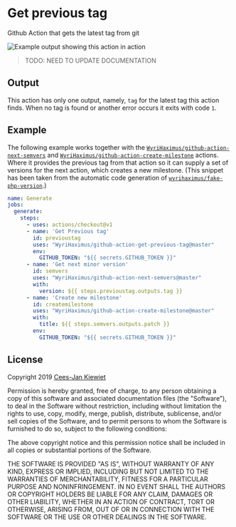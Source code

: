 # Get previous tag

Github Action that gets the latest tag from git

![Example output showing this action in action](images/output.png)

> TODO: NEED TO UPDATE DOCUMENTATION

## Output

This action has only one output, namely, `tag` for the latest tag this action finds. When no tag is found or another 
error occurs it exits with code `1`.

## Example

The following example works together with the [`WyriHaximus/github-action-next-semvers`](https://github.com/marketplace/actions/next-semvers) 
and [`WyriHaximus/github-action-create-milestone`](https://github.com/marketplace/actions/create-milestone) actions. 
Where it provides the previous tag from that action so it can supply a set of versions for the next action, which 
creates a new milestone. (This snippet has been taken from the automatic code generation of [`wyrihaximus/fake-php-version`](https://github.com/wyrihaximus/php-fake-php-version/).)

```yaml
name: Generate
jobs:
  generate:
    steps:
      - uses: actions/checkout@v1
      - name: 'Get Previous tag'
        id: previoustag
        uses: "WyriHaximus/github-action-get-previous-tag@master"
        env:
          GITHUB_TOKEN: "${{ secrets.GITHUB_TOKEN }}"
      - name: 'Get next minor version'
        id: semvers
        uses: "WyriHaximus/github-action-next-semvers@master"
        with:
          version: ${{ steps.previoustag.outputs.tag }}
      - name: 'Create new milestone'
        id: createmilestone
        uses: "WyriHaximus/github-action-create-milestone@master"
        with:
          title: ${{ steps.semvers.outputs.patch }}
        env:
          GITHUB_TOKEN: "${{ secrets.GITHUB_TOKEN }}"
```

## License ##

Copyright 2019 [Cees-Jan Kiewiet](http://wyrihaximus.net/)

Permission is hereby granted, free of charge, to any person
obtaining a copy of this software and associated documentation
files (the "Software"), to deal in the Software without
restriction, including without limitation the rights to use,
copy, modify, merge, publish, distribute, sublicense, and/or sell
copies of the Software, and to permit persons to whom the
Software is furnished to do so, subject to the following
conditions:

The above copyright notice and this permission notice shall be
included in all copies or substantial portions of the Software.

THE SOFTWARE IS PROVIDED "AS IS", WITHOUT WARRANTY OF ANY KIND,
EXPRESS OR IMPLIED, INCLUDING BUT NOT LIMITED TO THE WARRANTIES
OF MERCHANTABILITY, FITNESS FOR A PARTICULAR PURPOSE AND
NONINFRINGEMENT. IN NO EVENT SHALL THE AUTHORS OR COPYRIGHT
HOLDERS BE LIABLE FOR ANY CLAIM, DAMAGES OR OTHER LIABILITY,
WHETHER IN AN ACTION OF CONTRACT, TORT OR OTHERWISE, ARISING
FROM, OUT OF OR IN CONNECTION WITH THE SOFTWARE OR THE USE OR
OTHER DEALINGS IN THE SOFTWARE.
